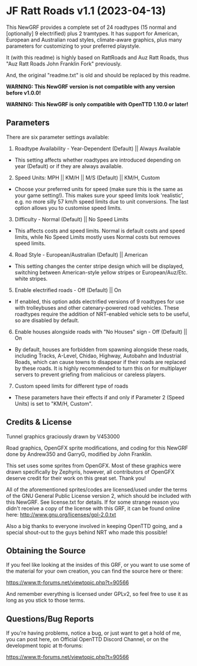 # JF Ratt Roads v1.1 (2023-04-13)

This NewGRF provides a complete set of 24 roadtypes (15 normal and [optionally] 9 electrified) plus 2 tramtypes. It has support for American, European and Australian road styles, climate-aware graphics, plus many parameters for customizing to your preferred playstyle.

It (with this readme) is highly based on RattRoads and Auz Ratt Roads, thus "Auz Ratt Roads John Franklin Fork" previously.

And, the original "readme.txt" is old and should be replaced by this readme.

**WARNING: This NewGRF version is not compatible with any version before v1.0.0!**

**WARNING: This NewGRF is only compatible with OpenTTD 1.10.0 or later!**


## Parameters

There are six parameter settings available:

 1) Roadtype Availability - Year-Dependent (Default) || Always Available
  - This setting affects whether roadtypes are introduced depending on year (Default) or if they are always available.

 2) Speed Units: MPH || KM/H || M/S (Default) || KM/H, Custom
  - Choose your preferred units for speed (make sure this is the same as your game setting!). This makes sure your speed limits look 'realistic', e.g. no more silly 57 km/h speed limits due to unit conversions. The last option allows you to customise speed limits.
 
 3) Difficulty - Normal (Default) || No Speed Limits
  - This affects costs and speed limits. Normal is default costs and speed limits, while No Speed Limits mostly uses Normal costs but removes speed limits.

 4) Road Style - European/Australian (Default) || American
  - This setting changes the center stripe design which will be displayed, switching between American-style yellow stripes or European/Auz/Etc. white stripes.

 5) Enable electrified roads - Off (Default) || On
  - If enabled, this option adds electrified versions of 9 roadtypes for use with trolleybuses and other catenary-powered road vehicles. These roadtypes require the addition of NRT-enabled vehicle sets to be useful, so are disabled by default.

 6) Enable houses alongside roads with "No Houses" sign - Off (Default) || On
  - By default, houses are forbidden from spawning alongside these roads, including Tracks, A-Level, Chidao, Highway, Autobahn and Industrial Roads, which can cause towns to disappear if their roads are replaced by these roads. It is highly recommended to turn this on for multiplayer servers to prevent griefing from malicious or careless players.

 7) Custom speed limits for different type of roads
  - These parameters have their effects if and only if Parameter 2 (Speed Units) is set to "KM/H, Custom".


## Credits & License

Tunnel graphics graciously drawn by V453000

Road graphics, OpenGFX sprite modifications, and coding for this NewGRF done by Andrew350 and GarryG, modified by John Franklin.

This set uses some sprites from OpenGFX. Most of these graphics were drawn specifically by Zephyris, however, all contributors of OpenGFX deserve credit for their work on this great set. Thank you!

All of the aforementioned sprites/codes are licensed/used under the terms of the GNU General Public License version 2, which should be included with this NewGRF. See license.txt for details. If for some strange reason you didn't receive a copy of the license with this GRF, it can be found online here: http://www.gnu.org/licenses/gpl-2.0.txt

Also a big thanks to everyone involved in keeping OpenTTD going, and a special shout-out to the guys behind NRT who made this possible!


## Obtaining the Source

If you feel like looking at the insides of this GRF, or you want to use some of the material for your own creation, you can find the source here or there:

https://www.tt-forums.net/viewtopic.php?t=90566

And remember everything is licensed under GPLv2, so feel free to use it as long as you stick to those terms.


## Questions/Bug Reports

If you're having problems, notice a bug, or just want to get a hold of me, you can post here, on Official OpenTTD Discord Channel, or on the development topic at tt-forums:

https://www.tt-forums.net/viewtopic.php?t=90566
